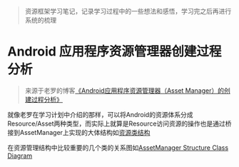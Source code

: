 > 资源框架学习笔记，记录学习过程中的一些想法和感悟，学习完之后再进行系统的梳理

# Android 应用程序资源管理器创建过程分析

> 来源于老罗的博客[《Android应用程序资源管理器（Asset Manager）的创建过程分析》](http://blog.csdn.net/luoshengyang/article/details/8791064)

就像老罗在学习计划中介绍的那样，可以将Android的资源体系分成Resource/Asset两种类型，而实际上就算是Resource访问资源的操作也是通过桥接到AssetManager上实现的大体结构如[资源类结构](/ResourcesClassDiagram.pu)

在资源管理结构中比较重要的几个类的关系图如[AssetManager Structure Class Diagram](/AssetManagerStructure.pu)
